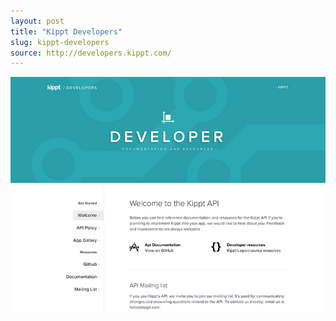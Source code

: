 ```yaml
---
layout: post
title: "Kippt Developers"
slug: kippt-developers
source: http://developers.kippt.com/
---
```


<img src="/assets/img/screenshots/kippt-developers.jpg">
